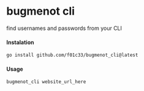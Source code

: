 # bugmenot cli

find usernames and passwords from your CLI

#### Instalation

```bash
go install github.com/f01c33/bugmenot_cli@latest
```

#### Usage

```bash
bugmenot_cli website_url_here
```
